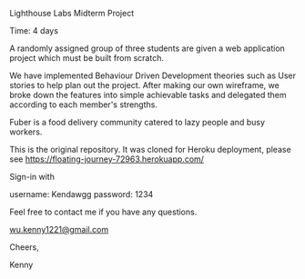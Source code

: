 Lighthouse Labs Midterm Project

Time: 4 days

A randomly assigned group of three students are given a web application project which must be built from scratch.

We have implemented Behaviour Driven Development theories such as User stories to help plan out the project. After making our own wireframe, we broke down the features into simple achievable tasks and delegated them according to each member's strengths.

Fuber is a food delivery community catered to lazy people and busy workers.

This is the original repository. 
It was cloned for Heroku deployment, 
please see https://floating-journey-72963.herokuapp.com/


Sign-in with

username: Kendawgg password: 1234

Feel free to contact me if you have any questions. 

wu.kenny1221@gmail.com

Cheers,

Kenny
